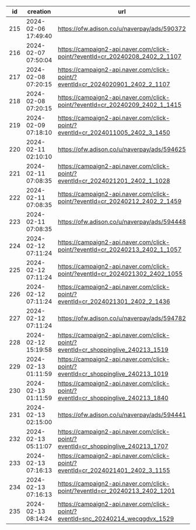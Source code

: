 | id  | creation            | url                                                                              | visit |
| --- | ------------------- | -------------------------------------------------------------------------------- | ----- |
| 215 | 2024-02-06 17:49:40 | https://ofw.adison.co/u/naverpay/ads/590372                                      |       |
| 216 | 2024-02-07 07:50:04 | https://campaign2-api.naver.com/click-point/?eventId=cr_20240208_2402_2_1107     |       |
| 217 | 2024-02-08 07:20:15 | https://campaign2-api.naver.com/click-point/?eventId=cr_2024020901_2402_2_1107   |       |
| 218 | 2024-02-08 07:20:15 | https://campaign2-api.naver.com/click-point/?eventId=cr_20240209_2402_1_1415     |       |
| 219 | 2024-02-09 07:18:10 | https://campaign2-api.naver.com/click-point/?eventId=cr_2024011005_2402_3_1450   |       |
| 220 | 2024-02-11 02:10:10 | https://ofw.adison.co/u/naverpay/ads/594625                                      |       |
| 221 | 2024-02-11 07:08:35 | https://campaign2-api.naver.com/click-point/?eventId=cr_2024021201_2402_1_1028   |       |
| 222 | 2024-02-11 07:08:35 | https://campaign2-api.naver.com/click-point/?eventId=cr_20240212_2402_2_1459     |       |
| 223 | 2024-02-11 07:08:35 | https://ofw.adison.co/u/naverpay/ads/594448                                      |       |
| 224 | 2024-02-12 07:11:24 | https://campaign2-api.naver.com/click-point/?eventId=cr_20240213_2402_1_1057     |       |
| 225 | 2024-02-12 07:11:24 | https://campaign2-api.naver.com/click-point/?eventId=cr_2024021302_2402_1055     |       |
| 226 | 2024-02-12 07:11:24 | https://campaign2-api.naver.com/click-point/?eventId=cr_2024021301_2402_2_1436   |       |
| 227 | 2024-02-12 07:11:24 | https://ofw.adison.co/u/naverpay/ads/594782                                      |       |
| 228 | 2024-02-12 15:19:58 | https://campaign2-api.naver.com/click-point/?eventId=cr_shoppinglive_240213_1519 |       |
| 229 | 2024-02-13 01:11:59 | https://campaign2-api.naver.com/click-point/?eventId=cr_shoppinglive_240213_1019 |       |
| 230 | 2024-02-13 01:11:59 | https://campaign2-api.naver.com/click-point/?eventId=cr_shoppinglive_240213_1840 |       |
| 231 | 2024-02-13 02:15:00 | https://ofw.adison.co/u/naverpay/ads/594441                                      |       |
| 232 | 2024-02-13 05:11:07 | https://campaign2-api.naver.com/click-point/?eventId=cr_shoppinglive_240213_1707 |       |
| 233 | 2024-02-13 07:16:13 | https://campaign2-api.naver.com/click-point/?eventId=cr_2024021401_2402_3_1155   |       |
| 234 | 2024-02-13 07:16:13 | https://campaign2-api.naver.com/click-point/?eventId=cr_20240213_2402_1201       |       |
| 235 | 2024-02-13 08:14:24 | https://campaign2-api.naver.com/click-point/?eventId=snc_20240214_wecqgdvx_1529  |       |
